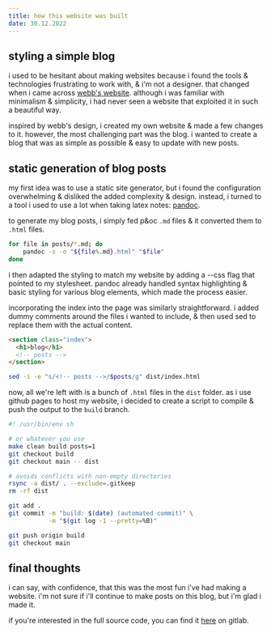 ```yaml
---
title: how this website was built
date: 30.12.2022
---
```


## styling a simple blog

i used to be hesitant about making websites because i found the tools & technologies frustrating to work with, & i'm not a designer. that changed when i came across [webb's website](https://webb.spiderden.org/). although i was familiar with minimalism & simplicity, i had never seen a website that exploited it in such a beautiful way.

inspired by webb's design, i created my own website & made a few changes to it. however, the most challenging part was the blog. i wanted to create a blog that was as simple as possible & easy to update with new posts.

## static generation of blog posts

my first idea was to use a static site generator, but i found the configuration overwhelming & disliked the added complexity & design. instead, i turned to a tool i used to use a lot when taking latex notes: [pandoc](https://pandoc.org/).

to generate my blog posts, i simply fed p&oc `.md` files & it converted them to `.html` files.

```sh
for file in posts/*.md; do
    pandoc -s -o "${file%.md}.html" "$file"
done
```

i then adapted the styling to match my website by adding a --css flag that pointed to my stylesheet. pandoc already handled syntax highlighting & basic styling for various blog elements, which made the process easier.

incorporating the index into the page was similarly straightforward. i added dummy comments around the files i wanted to include, & then used sed to replace them with the actual content.

```html
<section class="index">
  <h1>blog</h1>
  <!-- posts -->
</section>
```

```sh
sed -i -e "s/<!-- posts -->/$posts/g" dist/index.html
```

now, all we're left with is a bunch of `.html` files in the `dist` folder. as i use github pages to host my website, i decided to create a script to compile & push the output to the `build` branch.

```sh
#! /usr/bin/env sh

# or whatever you use
make clean build posts=1
git checkout build
git checkout main -- dist

# avoids conflicts with non-empty directories
rsync -a dist/ . --exclude=.gitkeep
rm -rf dist

git add .
git commit -m "build: $(date) (automated commit)" \
           -m "$(git log -1 --pretty=%B)"

git push origin build
git checkout main
```

## final thoughts

i can say, with confidence, that this was the most fun i've had making a website. i'm not sure if i'll continue to make posts on this blog, but i'm glad i made it.

if you're interested in the full source code, you can find it [here](https://gitlab.com/0hachi/0hachi.me) on gitlab.
